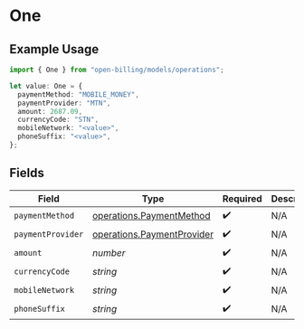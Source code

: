 # One

## Example Usage

```typescript
import { One } from "open-billing/models/operations";

let value: One = {
  paymentMethod: "MOBILE_MONEY",
  paymentProvider: "MTN",
  amount: 2687.09,
  currencyCode: "STN",
  mobileNetwork: "<value>",
  phoneSuffix: "<value>",
};
```

## Fields

| Field                                                                    | Type                                                                     | Required                                                                 | Description                                                              |
| ------------------------------------------------------------------------ | ------------------------------------------------------------------------ | ------------------------------------------------------------------------ | ------------------------------------------------------------------------ |
| `paymentMethod`                                                          | [operations.PaymentMethod](../../models/operations/paymentmethod.md)     | :heavy_check_mark:                                                       | N/A                                                                      |
| `paymentProvider`                                                        | [operations.PaymentProvider](../../models/operations/paymentprovider.md) | :heavy_check_mark:                                                       | N/A                                                                      |
| `amount`                                                                 | *number*                                                                 | :heavy_check_mark:                                                       | N/A                                                                      |
| `currencyCode`                                                           | *string*                                                                 | :heavy_check_mark:                                                       | N/A                                                                      |
| `mobileNetwork`                                                          | *string*                                                                 | :heavy_check_mark:                                                       | N/A                                                                      |
| `phoneSuffix`                                                            | *string*                                                                 | :heavy_check_mark:                                                       | N/A                                                                      |